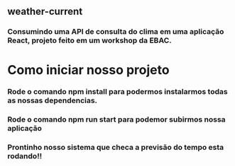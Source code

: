 ## weather-current
### Consumindo uma API de consulta do clima em uma aplicação React, projeto feito em um workshop da EBAC.


# Como iniciar nosso projeto
### Rode o comando npm install para podermos instalarmos todas as nossas dependencias.
### Rode o comando npm run start para podemor subirmos nossa aplicação
### Prontinho nosso sistema que checa a previsão do tempo esta rodando!!
